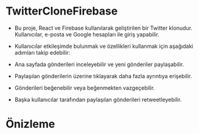 # TwitterCloneFirebase

- Bu proje, React ve Firebase kullanılarak geliştirilen bir Twitter klonudur. Kullanıcılar, e-posta ve Google hesapları ile giriş yapabilir.

- Kullanıcılar etkileşimde bulunmak ve özellikleri kullanmak için aşağıdaki adımları takip edebilir:
  
 * Ana sayfada gönderileri inceleyebilir ve yeni gönderiler paylaşabilir.

 * Paylaşılan gönderilerin üzerine tıklayarak daha fazla ayrıntıya erişebilir.
 
 * Gönderileri beğenebilir veya beğenmekten vazgeçebilir.

 * Başka kullanıcılar tarafından paylaşılan gönderileri retweetleyebilir.

# Önizleme
